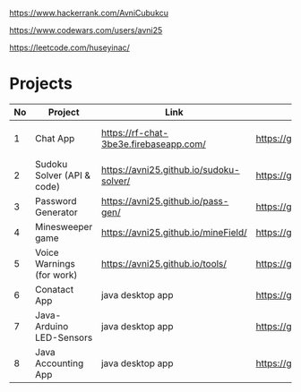 https://www.hackerrank.com/AvniCubukcu

https://www.codewars.com/users/avni25

https://leetcode.com/huseyinac/

# Projects

| No | Project   | Link           | Source Code   | Info|
|--- | --------  | -------------- |-------------- | ----|
| 1  | Chat App |  https://rf-chat-3be3e.firebaseapp.com/ | https://github.com/avni25/rf-chat | Javascript, React, Firebase|
| 2  | Sudoku Solver (API & code) | https://avni25.github.io/sudoku-solver/ | https://github.com/avni25/sudoku-solver | API, Javascript, HTML, CSS|
| 3  | Password Generator | https://avni25.github.io/pass-gen/ | https://github.com/avni25/pass-gen | Javascript, React|
| 4  | Minesweeper game | https://avni25.github.io/mineField/ | https://github.com/avni25/mineField | Javascript, HTML, CSS|
| 5  | Voice Warnings (for work) | https://avni25.github.io/tools/ | https://github.com/avni25/tools | Javascript, HTML, CSS|
| 6  | Conatact App | java desktop app | https://github.com/avni25/Contacts | Java, SQLite|
| 7  | Java-Arduino LED-Sensors | java desktop app | https://github.com/avni25/arduinoJavaSerialCom | Java, JSerialCom, JFreeChart|
| 8  | Java Accounting App | java desktop app | https://github.com/avni25/AccountingApp | Java, JavaFX, SQLite|

<!--
**avni25/avni25** is a ✨ _special_ ✨ repository because its `README.md` (this file) appears on your GitHub profile.

Here are some ideas to get you started:

- 🔭 I’m currently working on ...
- 🌱 I’m currently learning ...
- 👯 I’m looking to collaborate on ...
- 🤔 I’m looking for help with ...
- 💬 Ask me about ...
- 📫 How to reach me: ...
- 😄 Pronouns: ...
- ⚡ Fun fact: ...
-->
